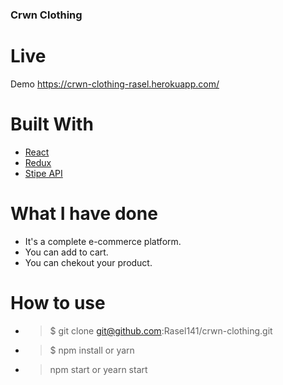 
### Crwn Clothing

# Live
Demo https://crwn-clothing-rasel.herokuapp.com/
# Built With

* [React](https://reactjs.org/)
* [Redux](https://redux.js.org/)
* [Stipe API](https://stripe.com/docs)

# What I have done

* It's a complete e-commerce platform.
* You can add to cart.
* You can chekout your product.

# How to use
* >$ git clone git@github.com:Rasel141/crwn-clothing.git

* > $ npm install or yarn

* > npm start or yearn start


